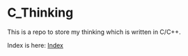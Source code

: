 # C_Thinking

This is a repo to store my thinking which is written in C/C++.

Index is here: [Index](https://github.com/grislux55/C_Thinking/blob/master/index.md)
